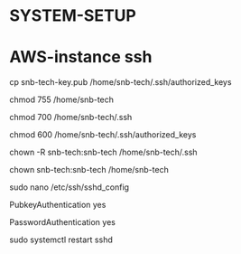 # SYSTEM-SETUP 

# AWS-instance ssh

cp snb-tech-key.pub   /home/snb-tech/.ssh/authorized_keys

chmod 755 /home/snb-tech

chmod 700 /home/snb-tech/.ssh

chmod 600 /home/snb-tech/.ssh/authorized_keys

chown -R snb-tech:snb-tech /home/snb-tech/.ssh

chown snb-tech:snb-tech /home/snb-tech


sudo nano /etc/ssh/sshd_config

PubkeyAuthentication yes

PasswordAuthentication yes

sudo systemctl restart sshd
